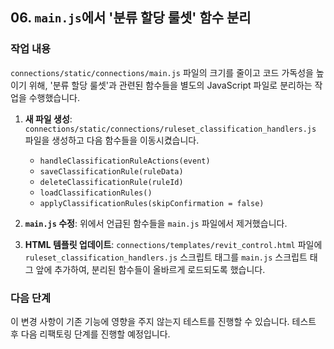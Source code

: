 ## 06. `main.js`에서 '분류 할당 룰셋' 함수 분리

### 작업 내용
`connections/static/connections/main.js` 파일의 크기를 줄이고 코드 가독성을 높이기 위해, '분류 할당 룰셋'과 관련된 함수들을 별도의 JavaScript 파일로 분리하는 작업을 수행했습니다.

1.  **새 파일 생성**: `connections/static/connections/ruleset_classification_handlers.js` 파일을 생성하고 다음 함수들을 이동시켰습니다.
    *   `handleClassificationRuleActions(event)`
    *   `saveClassificationRule(ruleData)`
    *   `deleteClassificationRule(ruleId)`
    *   `loadClassificationRules()`
    *   `applyClassificationRules(skipConfirmation = false)`

2.  **`main.js` 수정**: 위에서 언급된 함수들을 `main.js` 파일에서 제거했습니다.

3.  **HTML 템플릿 업데이트**: `connections/templates/revit_control.html` 파일에 `ruleset_classification_handlers.js` 스크립트 태그를 `main.js` 스크립트 태그 앞에 추가하여, 분리된 함수들이 올바르게 로드되도록 했습니다.

### 다음 단계

이 변경 사항이 기존 기능에 영향을 주지 않는지 테스트를 진행할 수 있습니다. 테스트 후 다음 리팩토링 단계를 진행할 예정입니다.